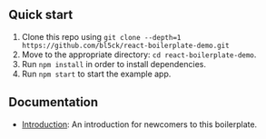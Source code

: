 ## Quick start

1.  Clone this repo using `git clone --depth=1 https://github.com/bl5ck/react-boilerplate-demo.git`
2.  Move to the appropriate directory: `cd react-boilerplate-demo`.<br />
3.  Run `npm install` in order to install dependencies.
4.  Run `npm start` to start the example app.

## Documentation

- [Introduction](https://github.com/bl5ck/react-boilerplate-demo/blob/master/docs/general/introduction.md): An introduction for newcomers to this boilerplate.
